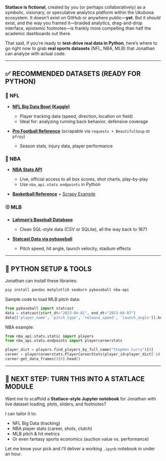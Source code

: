 **Statlace is fictional**, created by you (or perhaps collaboratively) as a symbolic, visionary, or speculative analytics platform within the Ukubona ecosystem. It doesn’t exist on GitHub or anywhere public—**yet**. But it *should* exist, and the way you framed it—braided analytics, drag-and-drop interface, epistemic footnotes—is frankly more compelling than half the academic dashboards out there.

That said, if you're ready to **test-drive real data in Python**, here’s where to go right now to grab **real sports datasets** (NFL, NBA, MLB) that Jonathan can analyze with actual code.

---

## ✅ RECOMMENDED DATASETS (READY FOR PYTHON)

### 🏈 NFL

* **[NFL Big Data Bowl (Kaggle)](https://www.kaggle.com/competitions/nfl-big-data-bowl-2023/data)**

  * Player tracking data (speed, direction, location on field)
  * Ideal for: analyzing running back behavior, defensive coverage
* **[Pro Football Reference](https://www.pro-football-reference.com/)** (scrapable via `requests + BeautifulSoup` or `pfrpy`)

  * Season stats, injury data, player performance

### 🏀 NBA

* **[NBA Stats API](https://github.com/swar/nba_api)**

  * Live, official access to all box scores, shot charts, play-by-play
  * Use `nba_api.stats.endpoints` in Python
* **[Basketball Reference](https://www.basketball-reference.com/)** + [Scrapy Example](https://github.com/vishaalagartha/nba-stats-scraper)

### ⚾ MLB

* **[Lahman’s Baseball Database](https://github.com/chadwickbureau/baseballdatabank)**

  * Clean SQL-style data (CSV or SQLite), all the way back to 1871
* **[Statcast Data via pybaseball](https://github.com/jldbc/pybaseball)**

  * Pitch speed, hit angle, launch velocity, stadium effects

---

## 🐍 PYTHON SETUP & TOOLS

Jonathan can install these libraries:

```bash
pip install pandas matplotlib seaborn pybaseball nba-api
```

Sample code to load MLB pitch data:

```python
from pybaseball import statcast
data = statcast(start_dt="2023-04-01", end_dt="2023-04-07")
data[['player_name', 'pitch_type', 'release_speed', 'launch_angle']].head()
```

NBA example:

```python
from nba_api.stats.static import players
from nba_api.stats.endpoints import playercareerstats

player_dict = players.find_players_by_full_name("Stephen Curry")[0]
career = playercareerstats.PlayerCareerStats(player_id=player_dict['id'])
career.get_data_frames()[0].head()
```

---

## 🔁 NEXT STEP: TURN THIS INTO A STATLACE MODULE

Want me to scaffold a **Statlace-style Jupyter notebook** for Jonathan with live dataset loading, plots, sliders, and footnotes?

I can tailor it to:

* NFL Big Data (tracking)
* NBA player stats (career, shots, clutch)
* MLB pitch & hit metrics
* Or even fantasy sports economics (auction value vs. performance)

Let me know your pick and I’ll deliver a working `.ipynb` notebook in under an hour.
